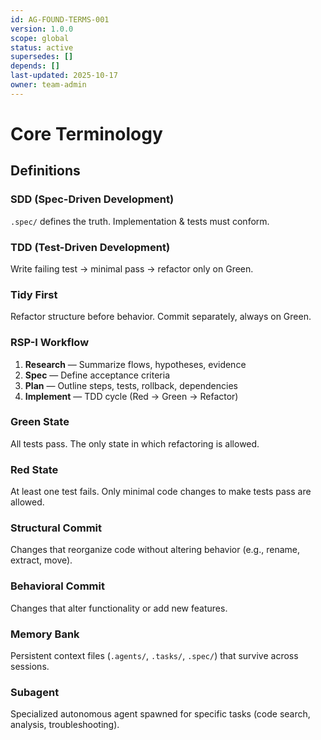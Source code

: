 ```yaml
---
id: AG-FOUND-TERMS-001
version: 1.0.0
scope: global
status: active
supersedes: []
depends: []
last-updated: 2025-10-17
owner: team-admin
---
```


# Core Terminology

## Definitions

### SDD (Spec-Driven Development)
`.spec/` defines the truth. Implementation & tests must conform.

### TDD (Test-Driven Development)
Write failing test → minimal pass → refactor only on Green.

### Tidy First
Refactor structure before behavior. Commit separately, always on Green.

### RSP-I Workflow
1. **Research** — Summarize flows, hypotheses, evidence
2. **Spec** — Define acceptance criteria
3. **Plan** — Outline steps, tests, rollback, dependencies
4. **Implement** — TDD cycle (Red → Green → Refactor)

### Green State
All tests pass. The only state in which refactoring is allowed.

### Red State
At least one test fails. Only minimal code changes to make tests pass are allowed.

### Structural Commit
Changes that reorganize code without altering behavior (e.g., rename, extract, move).

### Behavioral Commit
Changes that alter functionality or add new features.

### Memory Bank
Persistent context files (`.agents/`, `.tasks/`, `.spec/`) that survive across sessions.

### Subagent
Specialized autonomous agent spawned for specific tasks (code search, analysis, troubleshooting).
